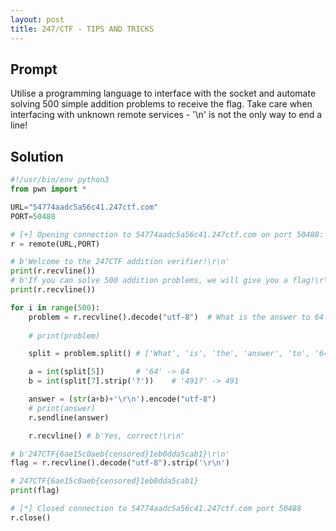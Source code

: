 ```yaml
---
layout: post
title: 247/CTF - TIPS AND TRICKS
---
```


## Prompt
Utilise a programming language to interface with the socket and automate solving 500 simple addition problems to receive the flag. Take care when interfacing with unknown remote services - '\n' is not the only way to end a line!

## Solution
```py
#!/usr/bin/env python3
from pwn import *

URL="54774aadc5a56c41.247ctf.com"
PORT=50488

# [+] Opening connection to 54774aadc5a56c41.247ctf.com on port 50488: Done
r = remote(URL,PORT)

# b'Welcome to the 247CTF addition verifier!\r\n'
print(r.recvline())
# b'If you can solve 500 addition problems, we will give you a flag!\r\n'
print(r.recvline())

for i in range(500):
	problem = r.recvline().decode("utf-8") 	# What is the answer to 64 + 491?
	
	# print(problem)

	split = problem.split() # ['What', 'is', 'the', 'answer', 'to', '64', '+', '491?']

	a = int(split[5])		# '64' -> 64
	b = int(split[7].strip('?')) 	# '491?' -> 491

	answer = (str(a+b)+'\r\n').encode("utf-8")
	# print(answer)
	r.sendline(answer)

	r.recvline() # b'Yes, correct!\r\n'

# b'247CTF{6ae15c0aeb{censored}1eb0dda5cab1}\r\n'
flag = r.recvline().decode("utf-8").strip('\r\n')

# 247CTF{6ae15c0aeb{censored}1eb0dda5cab1}
print(flag)

# [*] Closed connection to 54774aadc5a56c41.247ctf.com port 50488
r.close()
```
